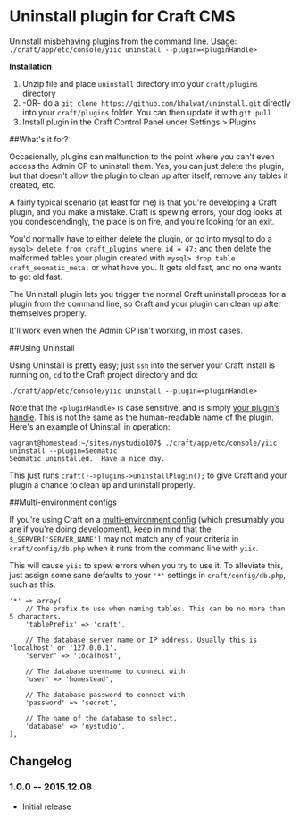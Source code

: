 # Uninstall plugin for Craft CMS

Uninstall misbehaving plugins from the command line.  Usage: `./craft/app/etc/console/yiic uninstall --plugin=<pluginHandle>`

**Installation**

1. Unzip file and place `uninstall` directory into your `craft/plugins` directory
2.  -OR- do a `git clone https://github.com/khalwat/uninstall.git` directly into your `craft/plugins` folder.  You can then update it with `git pull`
3. Install plugin in the Craft Control Panel under Settings > Plugins

##What's it for?

Occasionally, plugins can malfunction to the point where you can't even access the Admin CP to uninstall them.  Yes, you can just delete the plugin, but that doesn't allow the plugin to clean up after itself, remove any tables it created, etc.

A fairly typical scenario (at least for me) is that you're developing a Craft plugin, and you make a mistake.  Craft is spewing errors, your dog looks at you condescendingly, the place is on fire, and you're looking for an exit.

You'd normally have to either delete the plugin, or go into mysql to do a `mysql> delete from craft_plugins where id = 47;` and then delete the malformed tables your plugin created with `mysql> drop table craft_seomatic_meta;` or what have you.  It gets old fast, and no one wants to get old fast.

The Uninstall plugin lets you trigger the normal Craft uninstall process for a plugin from the command line, so Craft and your plugin can clean up after themselves properly.

It'll work even when the Admin CP isn't working, in most cases.

##Using Uninstall

Using Uninstall is pretty easy; just `ssh` into the server your Craft install is running on, `cd` to the Craft project directory and do:

	./craft/app/etc/console/yiic uninstall --plugin=<pluginHandle>

Note that the `<pluginHandle>` is case sensitive, and is simply [your plugin’s handle](https://craftcms.com/docs/plugins/setting-things-up#your-primary-plugin-class).  This is not the same as the human-readable name of the plugin.  Here's an example of Uninstall in operation:

	vagrant@homestead:~/sites/nystudio107$ ./craft/app/etc/console/yiic uninstall --plugin=Seomatic
	Seomatic uninstalled.  Have a nice day.

This just runs `craft()->plugins->uninstallPlugin();` to give Craft and your plugin a chance to clean up and uninstall properly.

##Multi-environment configs

If you're using Craft on a [multi-environment config](https://craftcms.com/docs/multi-environment-configs) (which presumably you are if you're doing development), keep in mind that the `$_SERVER['SERVER_NAME']` may not match any of your criteria in `craft/config/db.php` when it runs from the command line with `yiic`.

This will cause `yiic` to spew errors when you try to use it.  To alleviate this, just assign some sane defaults to your `'*'` settings in `craft/config/db.php`, such as this:

	'*' => array(
		// The prefix to use when naming tables. This can be no more than 5 characters.
		'tablePrefix' => 'craft',

		// The database server name or IP address. Usually this is 'localhost' or '127.0.0.1'.
		'server' => 'localhost',
	
		// The database username to connect with.
		'user' => 'homestead',
	
		// The database password to connect with.
		'password' => 'secret',
	
		// The name of the database to select.
		'database' => 'nystudio',
	),


## Changelog

### 1.0.0 -- 2015.12.08

* Initial release

